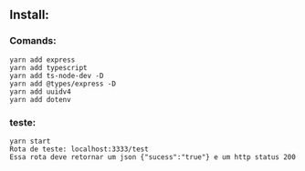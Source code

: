 ## Install:

### Comands:
    yarn add express
    yarn add typescript
    yarn add ts-node-dev -D
    yarn add @types/express -D
    yarn add uuidv4
    yarn add dotenv
 
### teste:
    yarn start
    Rota de teste: localhost:3333/test
    Essa rota deve retornar um json {"sucess":"true"} e um http status 200
